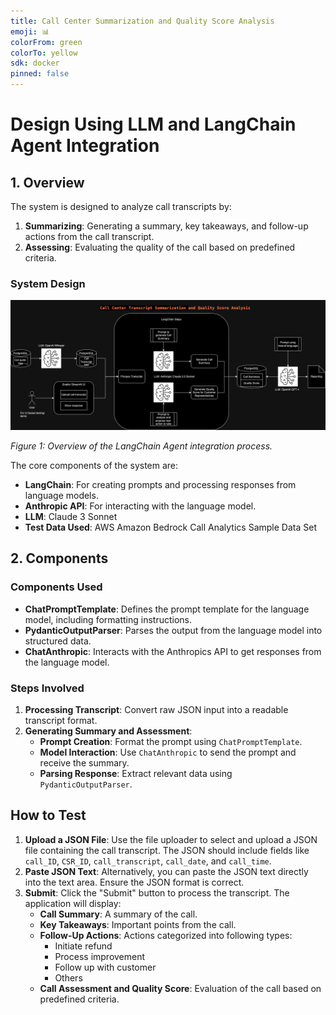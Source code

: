 ```yaml
---
title: Call Center Summarization and Quality Score Analysis
emoji: 📊
colorFrom: green
colorTo: yellow
sdk: docker
pinned: false
---
```


# Design Using LLM and LangChain Agent Integration

## 1. Overview

The system is designed to analyze call transcripts by:

1. **Summarizing**: Generating a summary, key takeaways, and follow-up actions from the call transcript.
2. **Assessing**: Evaluating the quality of the call based on predefined criteria.

### System Design

![Design Flow Diagram](CallCenterTranscriptDesign.png)

_Figure 1: Overview of the LangChain Agent integration process._

The core components of the system are:

- **LangChain**: For creating prompts and processing responses from language models.
- **Anthropic API**: For interacting with the language model.
- **LLM**: Claude 3 Sonnet
- **Test Data Used**: AWS Amazon Bedrock Call Analytics Sample Data Set</li>

## 2. Components

### Components Used

- **ChatPromptTemplate**: Defines the prompt template for the language model, including formatting instructions.
- **PydanticOutputParser**: Parses the output from the language model into structured data.
- **ChatAnthropic**: Interacts with the Anthropics API to get responses from the language model.

### Steps Involved

1. **Processing Transcript**: Convert raw JSON input into a readable transcript format.
2. **Generating Summary and Assessment**:
    - **Prompt Creation**: Format the prompt using `ChatPromptTemplate`.
    - **Model Interaction**: Use `ChatAnthropic` to send the prompt and receive the summary.
    - **Parsing Response**: Extract relevant data using `PydanticOutputParser`.

## How to Test

1. **Upload a JSON File**: Use the file uploader to select and upload a JSON file containing the call transcript. The JSON should include fields like `call_ID`, `CSR_ID`, `call_transcript`, `call_date`, and `call_time`.
2. **Paste JSON Text**: Alternatively, you can paste the JSON text directly into the text area. Ensure the JSON format is correct.
3. **Submit**: Click the "Submit" button to process the transcript. The application will display:
    - **Call Summary**: A summary of the call.
    - **Key Takeaways**: Important points from the call.
    - **Follow-Up Actions**: Actions categorized into following types:
        - Initiate refund
        - Process improvement
        - Follow up with customer
        - Others
    - **Call Assessment and Quality Score**: Evaluation of the call based on predefined criteria.

